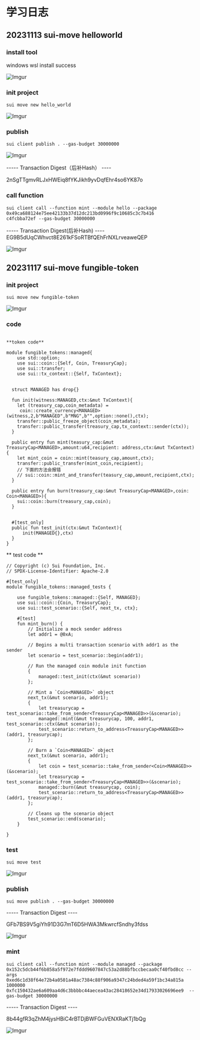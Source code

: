 # 学习日志

## 20231113 sui-move helloworld
### install tool
windows wsl install success

![Imgur](https://i.imgur.com/HpfYW4W.png)

### init project 

```
sui move new hello_world
```

![Imgur](https://i.imgur.com/1hmVa20.png)

### publish 
```
sui client publish . --gas-budget 30000000
```
![Imgur](https://i.imgur.com/hexvzVz.png)


----- Transaction Digest（后补Hash） ----

2nSgTTgmvRLJxHWEiq8fYKJikh9yvDqfEhr4so6YK87o

### call function 

```
sui client call --function mint --module hello --package 0x49ca688124e75ee42133b37d12dc213bd0996f9c10685c3c7b416
c4fcbba72ef --gas-budget 30000000

```
----- Transaction Digest(后补Hash) ----
EG9B5dUqCWhvct8E261kFSoRTBfQEhFrNXLrveaweQEP

![Imgur](https://i.imgur.com/imsrtgB.png)


## 20231117 sui-move fungible-token
### init project
```
sui move new fungible-token

```
![Imgur](https://i.imgur.com/If9Oa8C.png)

### code
```

**token code**

module fungible_tokens::managed{
    use std::option;
    use sui::coin::{Self, Coin, TreasuryCap};
    use sui::transfer;
    use sui::tx_context::{Self, TxContext};


  struct MANAGED has drop{}

  fun init(witness:MANAGED,ctx:&mut TxContext){
    let (treasury_cap,coin_metadata) =
     coin::create_currency<MANAGED>(witness,2,b"MANAGED",b"MNG",b"",option::none(),ctx);
    transfer::public_freeze_object(coin_metadata);
    transfer::public_transfer(treasury_cap,tx_context::sender(ctx));
  }

  public entry fun mint(teasury_cap:&mut TreasuryCap<MANAGED>,amount:u64,recipient: address,ctx:&mut TxContext){
    let mint_coin = coin::mint(teasury_cap,amount,ctx);
    transfer::public_transfer(mint_coin,recipient);
    // 下面的方法会报错
    // sui::coin::mint_and_transfer(teasury_cap,amount,recipient,ctx);
  }

  public entry fun burn(treasury_cap:&mut TreasuryCap<MANAGED>,coin: Coin<MANAGED>){
    sui::coin::burn(treasury_cap,coin);
  }

  
  #[test_only]
  public fun test_init(ctx:&mut TxContext){
      init(MANAGED{},ctx)
  }
}

```

** test code **
```
// Copyright (c) Sui Foundation, Inc.
// SPDX-License-Identifier: Apache-2.0

#[test_only]
module fungible_tokens::managed_tests {

    use fungible_tokens::managed::{Self, MANAGED};
    use sui::coin::{Coin, TreasuryCap};
    use sui::test_scenario::{Self, next_tx, ctx};

    #[test]
    fun mint_burn() {
        // Initialize a mock sender address
        let addr1 = @0xA;

        // Begins a multi transaction scenario with addr1 as the sender
        let scenario = test_scenario::begin(addr1);
        
        // Run the managed coin module init function
        {
            managed::test_init(ctx(&mut scenario))
        };

        // Mint a `Coin<MANAGED>` object
        next_tx(&mut scenario, addr1);
        {
            let treasurycap = test_scenario::take_from_sender<TreasuryCap<MANAGED>>(&scenario);
            managed::mint(&mut treasurycap, 100, addr1, test_scenario::ctx(&mut scenario));
            test_scenario::return_to_address<TreasuryCap<MANAGED>>(addr1, treasurycap);
        };

        // Burn a `Coin<MANAGED>` object
        next_tx(&mut scenario, addr1);
        {
            let coin = test_scenario::take_from_sender<Coin<MANAGED>>(&scenario);
            let treasurycap = test_scenario::take_from_sender<TreasuryCap<MANAGED>>(&scenario);
            managed::burn(&mut treasurycap, coin);
            test_scenario::return_to_address<TreasuryCap<MANAGED>>(addr1, treasurycap);
        };

        // Cleans up the scenario object
        test_scenario::end(scenario);
    }

}

```


### test 
```
sui move test

```
![Imgur](https://i.imgur.com/HtO3UYt.png)

### publish
```
sui move publish . --gas-budget 30000000
```

----- Transaction Digest ----

GFb7BS9V5giYh91D3G7mT6D5HWA3MkwrcfSndhy3fdss

![Imgur](https://i.imgur.com/zHLueBP.png)

### mint 
```shell
sui client call --function mint --module managed --package 0x152c5dcb44f6b858a5f972e7fddd9607847c53a2d88bfbccbecaa0cf40fbd8cc --args 0xed6c1d38f64e72b4a0501a48ac7384c88f906a9347c24bded4a59f1bc34a815a 1000000 0xfc150432ae6a609aa4d6c3bbbbc44aecea43ac28418652e34d17933026696ee9  --gas-budget 30000000
```
----- Transaction Digest ----

8b44gfR3qZhM4jysHBiC4rBTDjBWFGuVENXRaKTj1bQg

![Imgur](https://i.imgur.com/RmRShhu.png)